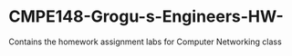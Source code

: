# CMPE148-Grogu-s-Engineers-HW-
Contains the homework assignment labs for Computer Networking class

